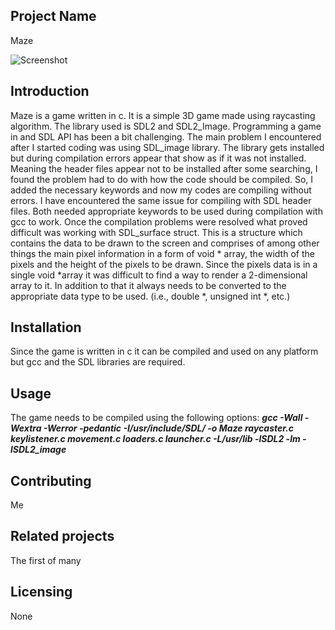 ## Project Name
Maze

![Screenshot](https://github.com/abrhamendale/maze_using_c/pics/eagle.png)
## Introduction
Maze is a game written in c. It is a simple 3D game made using raycasting algorithm. The library used is SDL2 and SDL2_Image. Programming a game in and SDL API has been a bit challenging. The main problem I encountered after I started coding was using SDL_image library. The library gets installed but during compilation errors appear that show as if it was not installed. Meaning the header files appear not to be installed after some searching, I found the problem had to do with how the code should be compiled. So, I added the necessary keywords and now my codes are compiling without errors. I have encountered the same issue for compiling with SDL header files. Both needed appropriate keywords to be used during compilation with gcc to work. Once the compilation problems were resolved what proved difficult was working with SDL_surface struct. This is a structure which contains the data to be drawn to the screen and comprises of among other things the main pixel information in a form of void * array, the width of the pixels and the height of the pixels to be drawn. Since the pixels data is in a single void *array it was difficult to find a way to render a 2-dimensional array to it. In addition to that it always needs to be converted to the appropriate data type to be used. (i.e., double *, unsigned int *, etc.)
## Installation
Since the game is written in c it can be compiled and used on any platform but gcc and the SDL libraries are required.
## Usage
The game needs to be compiled using the following options:
***gcc -Wall -Wextra -Werror -pedantic -I/usr/include/SDL/ -o Maze raycaster.c keylistener.c movement.c loaders.c launcher.c -L/usr/lib -lSDL2 -lm -lSDL2_image***
## Contributing
Me
## Related projects
The first of many
## Licensing
None
